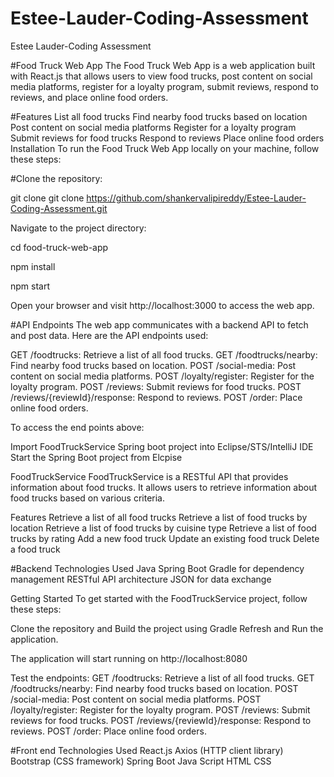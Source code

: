 # Estee-Lauder-Coding-Assessment
Estee Lauder-Coding Assessment

#Food Truck Web App
The Food Truck Web App is a web application built with React.js that allows users to view food trucks, post content on social media platforms, register for a loyalty program, submit reviews, respond to reviews, and place online food orders.

#Features
List all food trucks
Find nearby food trucks based on location
Post content on social media platforms
Register for a loyalty program
Submit reviews for food trucks
Respond to reviews
Place online food orders
Installation
To run the Food Truck Web App locally on your machine, follow these steps:

#Clone the repository:

git clone git clone https://github.com/shankervalipireddy/Estee-Lauder-Coding-Assessment.git


Navigate to the project directory:

cd food-truck-web-app

npm install

npm start


Open your browser and visit http://localhost:3000 to access the web app.

#API Endpoints
The web app communicates with a backend API to fetch and post data. Here are the API endpoints used:

GET /foodtrucks: Retrieve a list of all food trucks.
GET /foodtrucks/nearby: Find nearby food trucks based on location.
POST /social-media: Post content on social media platforms.
POST /loyalty/register: Register for the loyalty program.
POST /reviews: Submit reviews for food trucks.
POST /reviews/{reviewId}/response: Respond to reviews.
POST /order: Place online food orders.

To access the end points above:

Import FoodTruckService Spring boot project into Eclipse/STS/IntelliJ IDE
Start the Spring Boot project from Elcpise

FoodTruckService
FoodTruckService is a RESTful API that provides information about food trucks. It allows users to retrieve information about food trucks based on various criteria.

Features
Retrieve a list of all food trucks
Retrieve a list of food trucks by location
Retrieve a list of food trucks by cuisine type
Retrieve a list of food trucks by rating
Add a new food truck
Update an existing food truck
Delete a food truck

#Backend Technologies Used
Java
Spring Boot
Gradle for dependency management
RESTful API architecture
JSON for data exchange

Getting Started
To get started with the FoodTruckService project, follow these steps:

Clone the repository and Build the project using Gradle Refresh and Run the application.

The application will start running on http://localhost:8080

Test the endpoints:
GET /foodtrucks: Retrieve a list of all food trucks.
GET /foodtrucks/nearby: Find nearby food trucks based on location.
POST /social-media: Post content on social media platforms.
POST /loyalty/register: Register for the loyalty program.
POST /reviews: Submit reviews for food trucks.
POST /reviews/{reviewId}/response: Respond to reviews.
POST /order: Place online food orders.


#Front end Technologies Used
React.js
Axios (HTTP client library)
Bootstrap (CSS framework)
Spring Boot
Java Script
HTML
CSS




